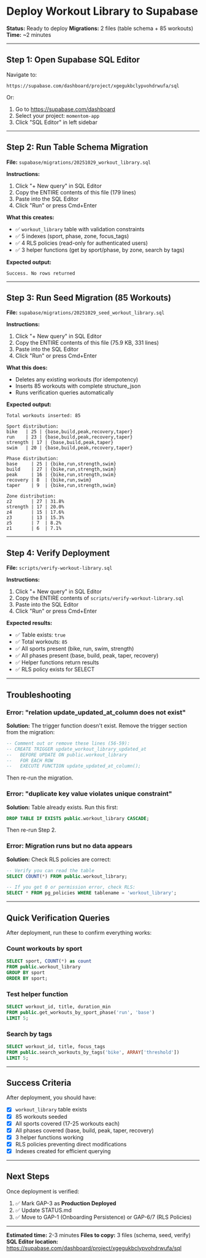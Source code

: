 # Deploy Workout Library to Supabase

**Status:** Ready to deploy
**Migrations:** 2 files (table schema + 85 workouts)
**Time:** ~2 minutes

---

## Step 1: Open Supabase SQL Editor

Navigate to:
```
https://supabase.com/dashboard/project/xgegukbclypvohdrwufa/sql
```

Or:
1. Go to https://supabase.com/dashboard
2. Select your project: `momentom-app`
3. Click "SQL Editor" in left sidebar

---

## Step 2: Run Table Schema Migration

**File:** `supabase/migrations/20251029_workout_library.sql`

**Instructions:**
1. Click "+ New query" in SQL Editor
2. Copy the ENTIRE contents of this file (179 lines)
3. Paste into the SQL Editor
4. Click "Run" or press Cmd+Enter

**What this creates:**
- ✅ `workout_library` table with validation constraints
- ✅ 5 indexes (sport, phase, zone, focus_tags)
- ✅ 4 RLS policies (read-only for authenticated users)
- ✅ 3 helper functions (get by sport/phase, by zone, search by tags)

**Expected output:**
```
Success. No rows returned
```

---

## Step 3: Run Seed Migration (85 Workouts)

**File:** `supabase/migrations/20251029_seed_workout_library.sql`

**Instructions:**
1. Click "+ New query" in SQL Editor
2. Copy the ENTIRE contents of this file (75.9 KB, 331 lines)
3. Paste into the SQL Editor
4. Click "Run" or press Cmd+Enter

**What this does:**
- Deletes any existing workouts (for idempotency)
- Inserts 85 workouts with complete structure_json
- Runs verification queries automatically

**Expected output:**
```
Total workouts inserted: 85

Sport distribution:
bike   | 25 | {base,build,peak,recovery,taper}
run    | 23 | {base,build,peak,recovery,taper}
strength | 17 | {base,build,peak,taper}
swim   | 20 | {base,build,peak,recovery,taper}

Phase distribution:
base     | 25 | {bike,run,strength,swim}
build    | 27 | {bike,run,strength,swim}
peak     | 16 | {bike,run,strength,swim}
recovery | 8  | {bike,run,swim}
taper    | 9  | {bike,run,strength,swim}

Zone distribution:
z2       | 27 | 31.8%
strength | 17 | 20.0%
z4       | 15 | 17.6%
z3       | 13 | 15.3%
z5       | 7  | 8.2%
z1       | 6  | 7.1%
```

---

## Step 4: Verify Deployment

**File:** `scripts/verify-workout-library.sql`

**Instructions:**
1. Click "+ New query" in SQL Editor
2. Copy the ENTIRE contents of `scripts/verify-workout-library.sql`
3. Paste into the SQL Editor
4. Click "Run" or press Cmd+Enter

**Expected results:**
- ✅ Table exists: `true`
- ✅ Total workouts: `85`
- ✅ All sports present (bike, run, swim, strength)
- ✅ All phases present (base, build, peak, taper, recovery)
- ✅ Helper functions return results
- ✅ RLS policy exists for SELECT

---

## Troubleshooting

### Error: "relation update_updated_at_column does not exist"

**Solution:** The trigger function doesn't exist. Remove the trigger section from the migration:

```sql
-- Comment out or remove these lines (56-59):
-- CREATE TRIGGER update_workout_library_updated_at
--   BEFORE UPDATE ON public.workout_library
--   FOR EACH ROW
--   EXECUTE FUNCTION update_updated_at_column();
```

Then re-run the migration.

### Error: "duplicate key value violates unique constraint"

**Solution:** Table already exists. Run this first:

```sql
DROP TABLE IF EXISTS public.workout_library CASCADE;
```

Then re-run Step 2.

### Error: Migration runs but no data appears

**Solution:** Check RLS policies are correct:

```sql
-- Verify you can read the table
SELECT COUNT(*) FROM public.workout_library;

-- If you get 0 or permission error, check RLS:
SELECT * FROM pg_policies WHERE tablename = 'workout_library';
```

---

## Quick Verification Queries

After deployment, run these to confirm everything works:

### Count workouts by sport
```sql
SELECT sport, COUNT(*) as count
FROM public.workout_library
GROUP BY sport
ORDER BY sport;
```

### Test helper function
```sql
SELECT workout_id, title, duration_min
FROM public.get_workouts_by_sport_phase('run', 'base')
LIMIT 5;
```

### Search by tags
```sql
SELECT workout_id, title, focus_tags
FROM public.search_workouts_by_tags('bike', ARRAY['threshold'])
LIMIT 5;
```

---

## Success Criteria

After deployment, you should have:
- [x] `workout_library` table exists
- [x] 85 workouts seeded
- [x] All sports covered (17-25 workouts each)
- [x] All phases covered (base, build, peak, taper, recovery)
- [x] 3 helper functions working
- [x] RLS policies preventing direct modifications
- [x] Indexes created for efficient querying

---

## Next Steps

Once deployment is verified:

1. ✅ Mark GAP-3 as **Production Deployed**
2. ✅ Update STATUS.md
3. ✅ Move to GAP-1 (Onboarding Persistence) or GAP-6/7 (RLS Policies)

---

**Estimated time:** 2-3 minutes
**Files to copy:** 3 files (schema, seed, verify)
**SQL Editor location:** https://supabase.com/dashboard/project/xgegukbclypvohdrwufa/sql

